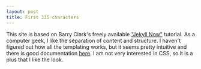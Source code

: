```yaml
---
layout: post
title: First 335 characters
---
```

This site is based on Barry Clark's freely available ["Jekyll Now"](https://github.com/barryclark/jekyll-now) tutorial. As a computer geek, I like the separation of content and structure. I haven't figured out how all the templating works, but it seems pretty intuitive and there is good documentation [here](https://jekyllrb.com/docs/templates/). I am not very interested in CSS, so it is a plus that I like the look.
